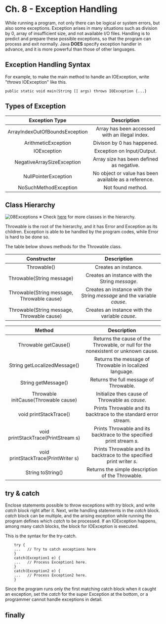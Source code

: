 # Ch. 8 - Exception Handling
While running a program, not only there can be logical or system errors, but also some exceptions.
Exception arises in many situations such as division by 0, array of insufficient size, and not available I/O files.
Handling is to predict and prepare these possible exceptions, so that the program can process and exit normally.
Java **DOES** specify exception handler in advance, and it is more powerful than those of other languages.

## Exception Handling Syntax
For example, to make the main method to handle an IOException, write "*throws* IOException" like this.

    public static void main(String [] args) throws IOException {...}

## Types of Exception

| Exception Type | Description |
| :-: | :-: |
| ArrayIndexOutOfBoundsException | Array has been accessed with an illegal index. |
| ArithmeticException | Divison by 0 has happened. |
| IOException | Exception on Input/Output. |
| NegativeArraySizeException | Array size has been defined as negative. |
| NullPointerException | No object or value has been available as a reference. |
| NoSuchMethodException | Not found method. |

## Class Hierarchy
![08Exceptions](https://user-images.githubusercontent.com/48712088/147271236-075e809d-202f-4838-b411-f604102daf5e.png)
※ Check [here](https://docs.oracle.com/javase/8/docs/api/java/lang/Throwable.html) for more classes in the hierarchy.

Throwable is the root of the hierarchy, and it has Error and Exception as its children. Exception is able to be handled by the program codes, while Error is hard to be done so.

The table below shows methods for the Throwable class.

| Constructor | Description |
| :-: | :-: |
| Throwable() | Creates an instance. |
| Throwable(String message) | Creates an instance with the String *message*. |
| Throwable(String message, Throwable cause) | Creates an instance with the String *message* and the variable *cause*. |
| Throwable(String message, Throwable cause) | Creates an instance with the variable *cause*. |

| Method | Description |
| :-: | :-: |
| Throwable getCause() | Returns the cause of the Throwable, or null for the nonexistent or unknown cause. |
| String getLocalizedMessage() | Returns the message of Throwable in localized language. |
| String getMessage() | Returns the full message of Throwable. |
| Throwable initCause(Throwable cause) | Initialize thes cause of Throwable as *cause*. |
| void printStackTrace() | Prints Throwable and its backtrace to the standard error stream. |
| void printStackTrace(PrintStream s) | Prints Throwable and its backtrace to the specified print stream *s*. |
| void printStackTrace(PrintWriter s) | Prints Throwable and its backtrace to the specified print writer *s*. |
| String toString() | Returns the simple description of the Throwable. |

## try & catch
Enclose statements possible to throw exceptions with *try* block, and write *catch* block right after it.
Next, write handling statements in the *catch* block. *catch* block can be multiple, and the arising exception while running the program defines which *catch* to be processed. If an IOException happens, among many catch blocks, the block for IOException is executed.

This is the syntax for the try-catch.

        try {
        ...   // Try to catch exceptions here
        }
        catch(Exception1 e) {
        ...   // Process Exception1 here.
        }
        catch(Exception2 e) {
        ...   // Process Exception2 here.
        }

Since the program runs only the first matching catch block when it caught an exception, set the *catch* for the super Exception at the bottom, or a programmer cannot handle exceptions in detail.

## finally

